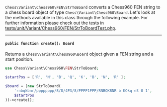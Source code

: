 `Chess\Variant\Chess960\FEN\StrToBoard` converts a Chess960 FEN string to a chess board object of type `Chess\Variant\Chess960\Board`. Let's look at the methods available in this class through the following example. For further information please check out the tests in [tests/unit/Variant/Chess960/FEN/StrToBoardTest.php](https://github.com/chesslablab/php-chess/blob/master/tests/unit/Variant/Chess960/FEN/StrToBoardTest.php).

---

#### `public function create(): Board`

Returns a `Chess\Variant\Chess960\Board` object given a FEN string and a start position.

```php
use Chess\Variant\Chess960\FEN\StrToBoard;

$startPos = ['R', 'N', 'B', 'Q', 'K', 'B', 'N', 'R' ];

$board = (new StrToBoard(
    'rnbqkbnr/pppppppp/8/8/4P3/8/PPPP1PPP/RNBQKBNR b KQkq e3 0 1',
    $startPos
))->create();
```
